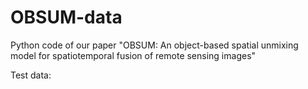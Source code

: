 # OBSUM-data
Python code of our paper "OBSUM: An object-based spatial unmixing model for spatiotemporal fusion of remote sensing images"

Test data: 

